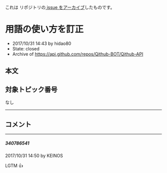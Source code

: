 これは  リポジトリの[ issue をアーカイブ]()したものです。

# 用語の使い方を訂正

- 2017/10/31 14:43 by hidao80
- State: closed
- Archive of https://api.github.com/repos/Qithub-BOT/Qithub-API

## 本文

## 対象トピック番号

なし

-----

## コメント

-----

##### 340786541

2017/10/31 14:50 by KEINOS

LGTM 👍 
